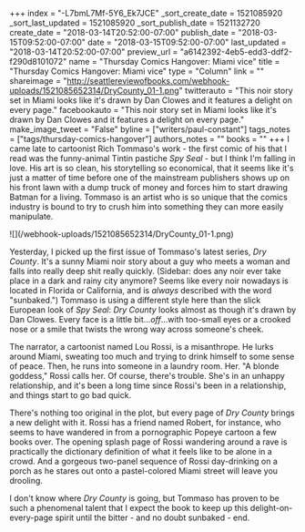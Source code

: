 +++
index = "-L7bmL7Mf-5Y6_Ek7JCE"
_sort_create_date = 1521085920
_sort_last_updated = 1521085920
_sort_publish_date = 1521132720
create_date = "2018-03-14T20:52:00-07:00"
publish_date = "2018-03-15T09:52:00-07:00"
date = "2018-03-15T09:52:00-07:00"
last_updated = "2018-03-14T20:52:00-07:00"
preview_url = "a6142392-4eb5-edd3-ddf2-f290d8101072"
name = "Thursday Comics Hangover: Miami vice"
title = "Thursday Comics Hangover: Miami vice"
type = "Column"
link = ""
shareimage = "http://seattlereviewofbooks.com/webhook-uploads/1521085652314/DryCounty_01-1.png"
twitterauto = "This noir story set in Miami looks like it's drawn by Dan Clowes and it features a delight on every page."
facebookauto = "This noir story set in Miami looks like it's drawn by Dan Clowes and it features a delight on every page."
make_image_tweet = "False"
byline = ["writers/paul-constant"]
tags_notes = ["tags/thursday-comics-hangover"]
authors_notes = ""
books = ""
+++
I came late to cartoonist Rich Tommaso's work - the first comic of his that I read was the funny-animal Tintin pastiche *Spy Seal* - but I think I'm falling in love. His art is so clean, his storytelling so economical, that it seems like it's just a matter of time before one of the mainstream publishers shows up on his front lawn with a dump truck of money and forces him to start drawing Batman for a living. Tommaso is an artist who is so unique that the comics industry is bound to try to crush him into something they can more easily manipulate.

<p class="image-left">![](/webhook-uploads/1521085652314/DryCounty_01-1.png)</p>

Yesterday, I picked up the first issue of Tommaso's latest series, *Dry County*. It's a sunny Miami noir story about a guy who meets a woman and falls into really deep shit really quickly. (Sidebar: does any noir ever take place in a dark and rainy city anymore? Seems like every noir nowadays is located in Florida or California, and is *always* described with the word "sunbaked.") Tommaso is using a different style here than the slick European look of *Spy Seal*: *Dry County* looks almost as though it's drawn by Dan Clowes. Every face is a little bit…*off*…with too-small eyes or a crooked nose or a smile that twists the wrong way across someone's cheek.

The narrator, a cartoonist named Lou Rossi, is a misanthrope. He lurks around Miami, sweating too much and trying to drink himself to some sense of peace. Then, he runs into someone in a laundry room. Her. "A blonde goddess," Rossi calls her. Of course, there's trouble. She's in an unhappy relationship, and it's been a long time since Rossi's been in a relationship, and things start to go bad quick.

There's nothing too original in the plot, but every page of *Dry County* brings a new delight with it. Rossi has a friend named Robert, for instance, who seems to have wandered in from a pornographic Popeye cartoon a few books over. The opening splash page of Rossi wandering around a rave is practically the dictionary definition of what it feels like to be alone in a crowd.  And a gorgeous two-panel sequence of Rossi day-drinking on a porch as he stares out onto a pastel-colored Miami street will leave you drooling.

I don't know where *Dry County* is going, but Tommaso has proven to be such a phenomenal talent that I expect the book to keep up this delight-on-every-page spirit until the bitter - and no doubt sunbaked - end.
